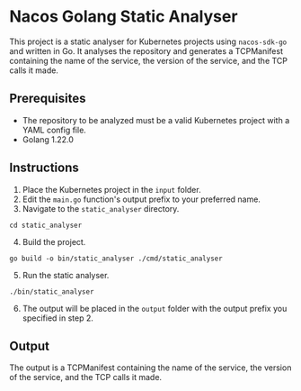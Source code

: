 # Nacos Golang Static Analyser

This project is a static analyser for Kubernetes projects using `nacos-sdk-go` and written in Go. It analyses the repository and generates a TCPManifest containing the name of the service, the version of the service, and the TCP calls it made.

## Prerequisites

- The repository to be analyzed must be a valid Kubernetes project with a YAML config file.
- Golang 1.22.0

## Instructions

1. Place the Kubernetes project in the `input` folder.
2. Edit the `main.go` function's output prefix to your preferred name.
3. Navigate to the `static_analyser` directory.
  ```
  cd static_analyser
  ```
4. Build the project.
  ```
  go build -o bin/static_analyser ./cmd/static_analyser
  ```
5. Run the static analyser.
  ```
  ./bin/static_analyser
  ```
6. The output will be placed in the `output` folder with the output prefix you specified in step 2.

## Output

The output is a TCPManifest containing the name of the service, the version of the service, and the TCP calls it made.
